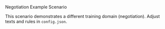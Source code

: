 Negotiation Example Scenario

This scenario demonstrates a different training domain (negotiation). Adjust texts and rules in `config.json`.


